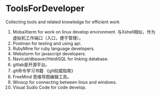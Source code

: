 # ToolsForDeveloper
Collecting tools and related knowledge for efficient work

1. MobaXterm for work on linux develop environment. 与Xshell相似，作为虚拟机工作端口（入口，便于管理）。
2. Postman for testing and using api. 
3. RubyMine for ruby language developers.
4. Webstorm for javascript developers.
5. Navicat/dbeaver/HeidiSQL for linking database.
6. gitlab是开源平台。
7. git命令学习书籍 《git权威指南》
8. FreeMind 思维导图编辑工具。
9. Winscp for connecting between linux and windows.
10. Visual Sudio Code for code develop.

